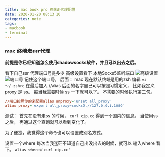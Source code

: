 ```yaml
---
title: mac book pro 终端走代理配置
date: 2020-01-20 08:13:10
categories: note
tags:
- macbook
- terminal
---
```




### mac 终端走ssr代理

**前提是你已经知道怎么使用shadowsocks软件，并且可以出去之后。**

看下自己ssr 代理端口号是多少 
高级设置看下 本地Socks5监听端口
![高级设置](https://s2.ax1x.com/2020/01/20/1PYNKs.png)
![端口号](https://s2.ax1x.com/2020/01/20/1PYabq.png)
记住这个端口号。
后面：
mac 现在默认终端是用的zsh 
编辑 `vi ～/.zshrc`
在最后加入
//alias 后面的名字自己可以按照习惯定义， 比如我定义proxy 是 ss。 每当我需要时候 ss 一下就可以了。 不需要的时候执行第二句。

```ini
//端口按照你的来配置alias unproxy='unset all_proxy'
alias proxy='export all_proxy=socks5://127.0.0.1:1086'
```

测试：
首先在没有走ss 的时候， `curl cip.cc` 得到一个国内的信息。
当使用ss之后， 再通过这个查询就可以看到变化了。

为了便捷，我觉得这个命令也可以设置成别名方式。

设置一个where 每次当我迷茫不知道自己出没出去的时候，就可以 输入where 看下。 
`alias where='curl cip.cc'`
